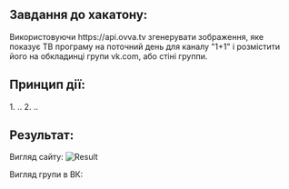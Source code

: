 <h2>Завдання до хакатону:</h2>
Використовуючи https://api.ovva.tv згенерувати зображення, яке показує ТВ програму на поточний день для каналу "1+1" і розмістити його на обкладинці групи vk.com, або стіні группи.

<h2>Принцип дії:</h2>
1. ..
2. ..

<h2>Результат:</h2>

Вигляд сайту:
![Result](img/screen.jpg)

Вигляд групи в ВК:
